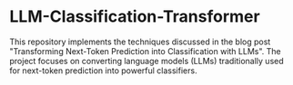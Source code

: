 # LLM-Classification-Transformer
This repository implements the techniques discussed in the blog post "Transforming Next-Token Prediction into Classification with LLMs". The project focuses on converting language models (LLMs) traditionally used for next-token prediction into powerful classifiers. 
